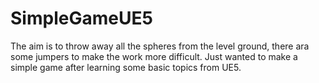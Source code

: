 # SimpleGameUE5

The aim is to throw away all the spheres from the level ground, there ara some jumpers to make the work more difficult.
Just wanted to make a simple game after learning some basic topics from UE5.
